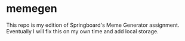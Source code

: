 # memegen
This repo is my edition of Springboard's Meme Generator assignment.
Eventually I will fix this on my own time and add local storage.
